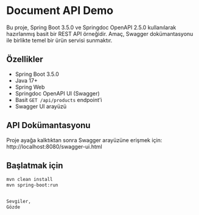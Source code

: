 # Document API Demo

Bu proje, Spring Boot 3.5.0 ve Springdoc OpenAPI 2.5.0 kullanılarak hazırlanmış basit bir REST API örneğidir. 
Amaç, Swagger dokümantasyonu ile birlikte temel bir ürün servisi sunmaktır.

## Özellikler

- Spring Boot 3.5.0
- Java 17+
- Spring Web
- Springdoc OpenAPI UI (Swagger)
- Basit `GET /api/products` endpoint’i
- Swagger UI arayüzü

## API Dokümantasyonu

Proje ayağa kalktıktan sonra Swagger arayüzüne erişmek için: http://localhost:8080/swagger-ui.html

## Başlatmak için

```bash
mvn clean install
mvn spring-boot:run


Sevgiler,
Gözde

